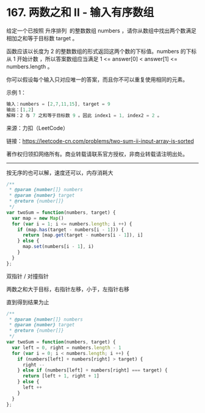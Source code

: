 # 167. 两数之和 II - 输入有序数组

给定一个已按照 升序排列  的整数数组 numbers ，请你从数组中找出两个数满足相加之和等于目标数 target 。

函数应该以长度为 2 的整数数组的形式返回这两个数的下标值。numbers 的下标 从 1 开始计数 ，所以答案数组应当满足 1 <= answer[0] < answer[1] <= numbers.length 。

你可以假设每个输入只对应唯一的答案，而且你不可以重复使用相同的元素。

示例 1：

```js
输入：numbers = [2,7,11,15], target = 9
输出：[1,2]
解释：2 与 7 之和等于目标数 9 。因此 index1 = 1, index2 = 2 。
```

来源：力扣（LeetCode）

链接：<https://leetcode-cn.com/problems/two-sum-ii-input-array-is-sorted>

著作权归领扣网络所有。商业转载请联系官方授权，非商业转载请注明出处。

---

按无序的也可以解，速度还可以，内存消耗大

```js
/**
 * @param {number[]} numbers
 * @param {number} target
 * @return {number[]}
 */
var twoSum = function(numbers, target) {
  var map = new Map()
  for (var i = 1; i <= numbers.length; i ++) {
    if (map.has(target - numbers[i - 1])) {
      return [map.get(target - numbers[i - 1]), i]
    } else {
      map.set(numbers[i - 1], i)
    }
  }
};
```

双指针 / 对撞指针

两数之和大于目标，右指针左移，小于，左指针右移

直到得到结果为止

```js
/**
 * @param {number[]} numbers
 * @param {number} target
 * @return {number[]}
 */
var twoSum = function(numbers, target) {
  var left = 0, right = numbers.length - 1
  for (var i = 0; i < numbers.length; i ++) {
    if (numbers[left] + numbers[right] > target) {
      right --
    } else if (numbers[left] + numbers[right] === target) {
      return [left + 1, right + 1]
    } else {
      left ++
    }
  }
};
```
